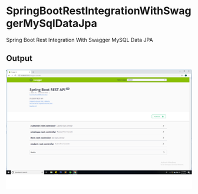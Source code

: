 # SpringBootRestIntegrationWithSwaggerMySqlDataJpa
Spring Boot Rest Integration With Swagger MySQL Data JPA

## Output

![Snap](https://github.com/yogendrajava86/SpringBootRestIntegrationWithSwaggerMySqlDataJpa/blob/master/SpringBootSwaggerUi.png)
